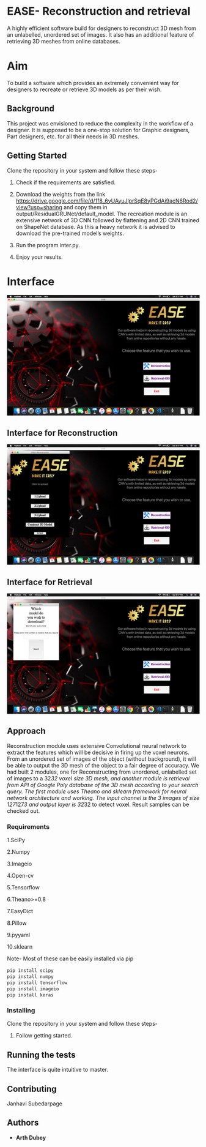 # EASE- Reconstruction and retrieval
A highly efficient software build for designers to reconstruct 3D mesh from an unlabelled, unordered set of images. It also has an additional feature of retrieving 3D meshes from online databases.

# Aim

To build a software which provides an extremely convenient way for designers to recreate or retrieve 3D models as per their wish.

## Background

This project was envisioned to reduce the complexity in the workflow of a designer. It is supposed to be a one-stop solution for Graphic designers, Part designers, etc. for all their needs in 3D meshes.

## Getting Started

Clone the repository in your system and follow these steps-
1. Check if the requirements are satisfied.

2. Download the weights from the link https://drive.google.com/file/d/1f8_6yUAyuJlprSqE8yPGdAi9acN6Rod2/view?usp=sharing and copy them in output/ResidualGRUNet/default_model. The recreation module is an extensive network of 3D CNN followed by flattening and 2D CNN trained on ShapeNet database. As this a heavy network it is advised to download the pre-trained model’s weights.

3. Run the program inter.py.

4. Enjoy your results.

# Interface

![Screenshot](int.png)

## Interface for Reconstruction

![Screenshot](rec.png)

## Interface for Retrieval

![Screenshot](retr.png)

## Approach

Reconstruction module uses extensive Convolutional neural network to extract the features which will be decisive in firing up the voxel neurons. From an unordered set of images of the object (without background), it will be able to output the 3D mesh of the object to a fair degree of accuracy. We had built 2 modules, one for Reconstructing from unordered, unlabelled set of images to a 32*32 voxel size 3D mesh, and another module is retrieval from API of Google Poly database of the 3D mesh according to your search query. The first module uses Theano and sklearn framework for neural network architecture and working. The input channel is the 3 images of size 127*127*3 and output layer is 32*32 to detect voxel. Result samples can be checked out.

### Requirements

1.SciPy 

2.Numpy 

3.Imageio 

4.Open-cv

5.Tensorflow

6.Theano>=0.8

7.EasyDict

8.Pillow

9.pyyaml

10.sklearn


Note- Most of these can be easily installed via pip

```
pip install scipy
pip install numpy
pip install tensorflow
pip install imageio
pip install keras
```

### Installing

Clone the repository in your system and follow these steps-
1. Follow getting started.

## Running the tests

The interface is quite intuitive to master.



## Contributing

Janhavi Subedarpage
## Authors

* **Arth Dubey** 
